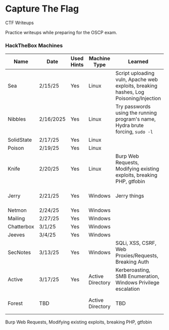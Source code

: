 # Capture The Flag

CTF Writeups

Practice writeups while preparing for the OSCP exam.

### HackTheBox Machines

| Name       | Date      | Used Hints | Machine Type     | Learned                                                                              | Order Written                                                       |
| ---------- | --------- | ---------- | ---------------- | ------------------------------------------------------------------------------------ | ------------------------------------------------------------------- |
| Sea        | 2/15/25   | Yes        | Linux            | Script uploading vuln, Apache web exploits, breaking hashes, Log Poisoning/Injection | [Sea Writeup 3/14](Linux/Lab-Sea/sea-writeup.md)                    |
| Nibbles    | 2/16/2025 | Yes        | Linux            | Try passwords using the running program's name, Hydra brute forcing, `sudo -l`       | [Nibbles Writeup WIP](Linux/Lab-Nibbles/nibbles-writeup.md)         |
| SolidState | 2/17/25   | Yes        | Linux            |                                                                                      |                                                                     |
| Poison     | 2/19/25   | Yes        | Linux            |                                                                                      |                                                                     |
| Knife      | 2/20/25   | Yes        | Linux            | Burp Web Requests, Modifying existing exploits, breaking PHP, gtfobin                |                                                                     |
| Jerry      | 2/21/25   | Yes        | Windows          | Jerry things                                                                         | [Jerry Writeup WIP](Windows/Lab-Jerry/jerry-writeup.md)             |
| Netmon     | 2/24/25   | Yes        | Windows          |                                                                                      |
| Mailing    | 2/27/25   | Yes        | Windows          |                                                                                      |
| Chatterbox | 3/1/25    | Yes        | Windows          |                                                                                      |
| Jeeves     | 3/4/25    | Yes        | Windows          |                                                                                      |
| SecNotes   | 3/13/25   | Yes        | Windows          | SQLi, XSS, CSRF, Web Proxies/Requests, Breaking Auth                                 | [SecNotes Writeup 3/13](Windows/Lab-SecNotes/secnotes-writeup.md)   |
| Active     | 3/17/25   | Yes        | Active Directory | Kerberoasting, SMB Enumeration, Windows Privilege escalation                         | [Active Writeup 3/17](ActiveDirectory/Lab-Active/active-writeup.md) |
| Forest     | TBD       |            | Active Directory | TBD                                                                                  | [Forest Writeup WIP](ActiveDirectory/Lab-Forest/forest-writeup.md)  |

Burp Web Requests, Modifying existing exploits, breaking PHP, gtfobin
